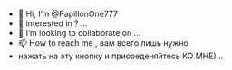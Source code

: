 - 👋 Hi, I’m @PapillonOne777
- 👀 interested in ? ...
- 💞️ I’m looking to collaborate on ...
- 📫 How to reach me , вам всего лишь нужно
- нажать на эту кнопку и присоеденяйтесь КО МНЕ) ..

<!---
PapillonOne777/PapillonOne777 is a ✨ special ✨ repository because its `README.md` (this file) appears on your GitHub profile.
You can click the Preview link to take a look at your changes.
--->

